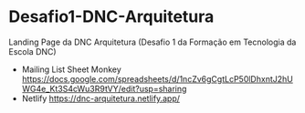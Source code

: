 # Desafio1-DNC-Arquitetura
Landing Page da DNC Arquitetura (Desafio 1 da Formação em Tecnologia da Escola DNC)

- Mailing List Sheet Monkey 
  https://docs.google.com/spreadsheets/d/1ncZv6gCgtLcP50lDhxntJ2hUWG4e_Kt3S4cWu3R9tVY/edit?usp=sharing
- Netlify
  https://dnc-arquitetura.netlify.app/
